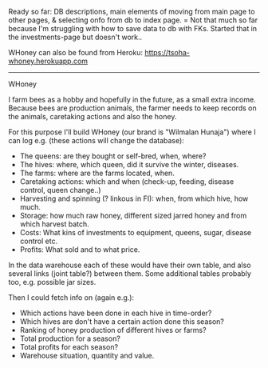 Ready so far:
DB descriptions, main elements of moving from main page to other pages, & selecting onfo from db to index page. = Not that much so far because I'm struggling with how to save data to db with FKs. Started that in the investments-page but doesn't work..

WHoney can also be found from Heroku:
https://tsoha-whoney.herokuapp.com

_____________

WHoney

I farm bees as a hobby and hopefully in the future, as a small extra income.
Because bees are production animals, the farmer needs to keep records on
the animals, caretaking actions and also the honey. 

For this purpose I'll build WHoney (our brand is "Wilmalan Hunaja") where
I can log e.g. (these actions will change the database):
- The queens: are they bought or self-bred, when, where?
- The hives: where, which queen, did it survive the winter, diseases.
- The farms: where are the farms located, when.
- Caretaking actions: which and when (check-up, feeding, disease control, queen change..)
- Harvesting and spinning (? linkous in FI): when, from which hive, how much.
- Storage: how much raw honey, different sized jarred honey and from which harvest batch.
- Costs: What kins of investments to equipment, queens, sugar, disease control etc.
- Profits: What sold and to what price.

In the data warehouse each of these would have their own table,
and also several links (joint table?) between them. Some additional tables
probably too, e.g. possible jar sizes.

Then I could fetch info on (again e.g.):
- Which actions have been done in each hive in time-order?
- Which hives are don't have a certain action done this season?
- Ranking of honey production of different hives or farms?
- Total production for a season?
- Total profits for each season?
- Warehouse situation, quantity and value.
